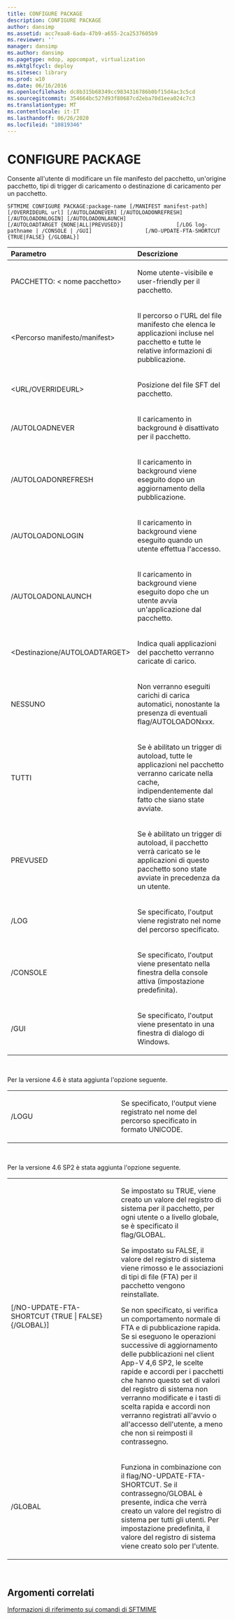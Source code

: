 ```yaml
---
title: CONFIGURE PACKAGE
description: CONFIGURE PACKAGE
author: dansimp
ms.assetid: acc7eaa8-6ada-47b9-a655-2ca2537605b9
ms.reviewer: ''
manager: dansimp
ms.author: dansimp
ms.pagetype: mdop, appcompat, virtualization
ms.mktglfcycl: deploy
ms.sitesec: library
ms.prod: w10
ms.date: 06/16/2016
ms.openlocfilehash: dc8b315b68349cc9834316786b0bf15d4ac3c5cd
ms.sourcegitcommit: 354664bc527d93f80687cd2eba70d1eea024c7c3
ms.translationtype: MT
ms.contentlocale: it-IT
ms.lasthandoff: 06/26/2020
ms.locfileid: "10819346"
---
```

# CONFIGURE PACKAGE


Consente all'utente di modificare un file manifesto del pacchetto, un'origine pacchetto, tipi di trigger di caricamento o destinazione di caricamento per un pacchetto.

`SFTMIME CONFIGURE PACKAGE:package-name [/MANIFEST manifest-path]                 [/OVERRIDEURL url] [/AUTOLOADNEVER] [/AUTOLOADONREFRESH]                 [/AUTOLOADONLOGIN] [/AUTOLOADONLAUNCH]                 [/AUTOLOADTARGET {NONE|ALL|PREVUSED}]                 [/LOG log-pathname | /CONSOLE | /GUI]                 [/NO-UPDATE-FTA-SHORTCUT {TRUE|FALSE} {/GLOBAL}]`

<table>
<colgroup>
<col width="50%" />
<col width="50%" />
</colgroup>
<thead>
<tr class="header">
<th align="left">Parametro</th>
<th align="left">Descrizione</th>
</tr>
</thead>
<tbody>
<tr class="odd">
<td align="left"><p>PACCHETTO: &lt; nome pacchetto&gt;</p></td>
<td align="left"><p>Nome utente-visibile e user-friendly per il pacchetto.</p></td>
</tr>
<tr class="even">
<td align="left"><p>&lt;Percorso manifesto/manifest&gt;</p></td>
<td align="left"><p>Il percorso o l'URL del file manifesto che elenca le applicazioni incluse nel pacchetto e tutte le relative informazioni di pubblicazione.</p></td>
</tr>
<tr class="odd">
<td align="left"><p>&lt;URL/OVERRIDEURL&gt;</p></td>
<td align="left"><p>Posizione del file SFT del pacchetto.</p></td>
</tr>
<tr class="even">
<td align="left"><p>/AUTOLOADNEVER</p></td>
<td align="left"><p>Il caricamento in background è disattivato per il pacchetto.</p></td>
</tr>
<tr class="odd">
<td align="left"><p>/AUTOLOADONREFRESH</p></td>
<td align="left"><p>Il caricamento in background viene eseguito dopo un aggiornamento della pubblicazione.</p></td>
</tr>
<tr class="even">
<td align="left"><p>/AUTOLOADONLOGIN</p></td>
<td align="left"><p>Il caricamento in background viene eseguito quando un utente effettua l'accesso.</p></td>
</tr>
<tr class="odd">
<td align="left"><p>/AUTOLOADONLAUNCH</p></td>
<td align="left"><p>Il caricamento in background viene eseguito dopo che un utente avvia un'applicazione dal pacchetto.</p></td>
</tr>
<tr class="even">
<td align="left"><p>&lt;Destinazione/AUTOLOADTARGET&gt;</p></td>
<td align="left"><p>Indica quali applicazioni del pacchetto verranno caricate di carico.</p></td>
</tr>
<tr class="odd">
<td align="left"><p>NESSUNO</p></td>
<td align="left"><p>Non verranno eseguiti carichi di carica automatici, nonostante la presenza di eventuali flag/AUTOLOADONxxx.</p></td>
</tr>
<tr class="even">
<td align="left"><p>TUTTI</p></td>
<td align="left"><p>Se è abilitato un trigger di autoload, tutte le applicazioni nel pacchetto verranno caricate nella cache, indipendentemente dal fatto che siano state avviate.</p></td>
</tr>
<tr class="odd">
<td align="left"><p>PREVUSED</p></td>
<td align="left"><p>Se è abilitato un trigger di autoload, il pacchetto verrà caricato se le applicazioni di questo pacchetto sono state avviate in precedenza da un utente.</p></td>
</tr>
<tr class="even">
<td align="left"><p>/LOG</p></td>
<td align="left"><p>Se specificato, l'output viene registrato nel nome del percorso specificato.</p></td>
</tr>
<tr class="odd">
<td align="left"><p>/CONSOLE</p></td>
<td align="left"><p>Se specificato, l'output viene presentato nella finestra della console attiva (impostazione predefinita).</p></td>
</tr>
<tr class="even">
<td align="left"><p>/GUI</p></td>
<td align="left"><p>Se specificato, l'output viene presentato in una finestra di dialogo di Windows.</p></td>
</tr>
</tbody>
</table>

 

Per la versione 4.6 è stata aggiunta l'opzione seguente.

<table>
<colgroup>
<col width="50%" />
<col width="50%" />
</colgroup>
<tbody>
<tr class="odd">
<td align="left"><p>/LOGU</p></td>
<td align="left"><p>Se specificato, l'output viene registrato nel nome del percorso specificato in formato UNICODE.</p></td>
</tr>
</tbody>
</table>

 

Per la versione 4.6 SP2 è stata aggiunta l'opzione seguente.

<table>
<colgroup>
<col width="50%" />
<col width="50%" />
</colgroup>
<tbody>
<tr class="odd">
<td align="left"><p>[/NO-UPDATE-FTA-SHORTCUT {TRUE | FALSE} {/GLOBAL}]</p></td>
<td align="left"><p>Se impostato su TRUE, viene creato un valore del registro di sistema per il pacchetto, per ogni utente o a livello globale, se è specificato il flag/GLOBAL.</p>
<p>Se impostato su FALSE, il valore del registro di sistema viene rimosso e le associazioni di tipi di file (FTA) per il pacchetto vengono reinstallate.</p>
<p>Se non specificato, si verifica un comportamento normale di FTA e di pubblicazione rapida. Se si eseguono le operazioni successive di aggiornamento delle pubblicazioni nel client App-V 4,6 SP2, le scelte rapide e accordi per i pacchetti che hanno questo set di valori del registro di sistema non verranno modificate e i tasti di scelta rapida e accordi non verranno registrati all'avvio o all'accesso dell'utente, a meno che non si reimposti il contrassegno.</p></td>
</tr>
<tr class="even">
<td align="left"><p>/GLOBAL</p></td>
<td align="left"><p>Funziona in combinazione con il flag/NO-UPDATE-FTA-SHORTCUT. Se il contrassegno/GLOBAL è presente, indica che verrà creato un valore del registro di sistema per tutti gli utenti. Per impostazione predefinita, il valore del registro di sistema viene creato solo per l'utente.</p></td>
</tr>
</tbody>
</table>

 

## Argomenti correlati


[Informazioni di riferimento sui comandi di SFTMIME](sftmime--command-reference.md)

 

 





